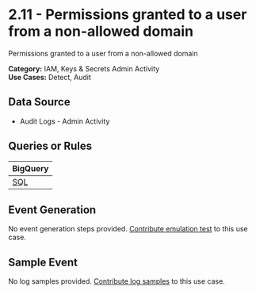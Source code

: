 # 2.11 - Permissions granted to a user from a non-allowed domain
Permissions granted to a user from a non-allowed domain


**Category:** IAM, Keys & Secrets Admin Activity
</br>
**Use Cases:** Detect, Audit
</br>

## Data Source
- Audit Logs - Admin Activity


## Queries or Rules
BigQuery |
--- |
[SQL](../../sql/2_11_permissions_granted_to_non_allowed_user.sql) |

## Event Generation
No event generation steps provided. [Contribute emulation test](../../CONTRIBUTING.md) to this use case.

## Sample Event
No log samples provided. [Contribute log samples](../../CONTRIBUTING.md) to this use case.

